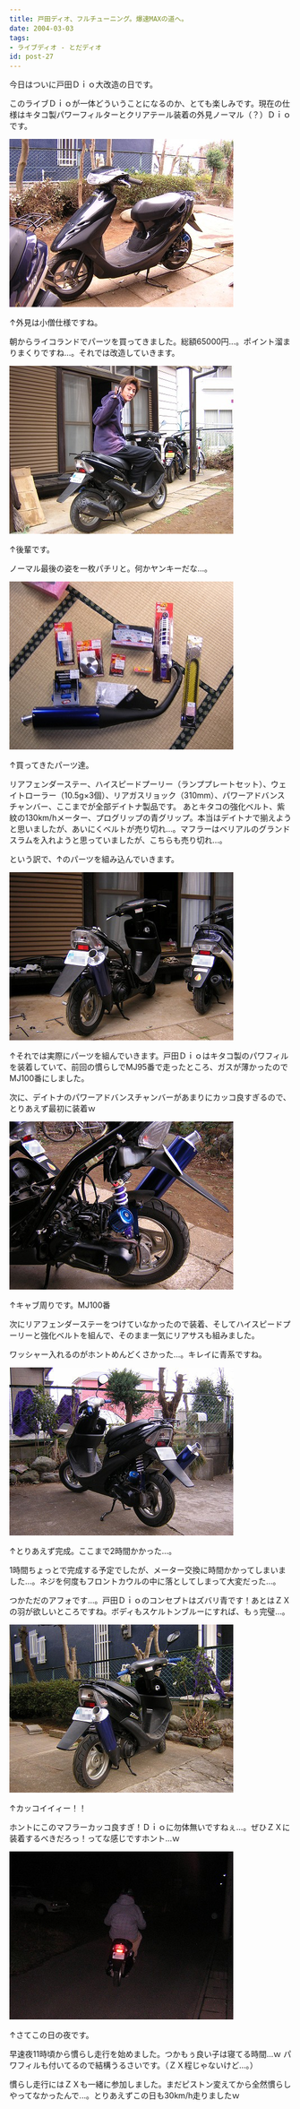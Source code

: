 ```yaml
---
title: 戸田ディオ、フルチューニング。爆速MAXの道へ。
date: 2004-03-03
tags:
- ライブディオ - とだディオ
id: post-27
---
```



<p class="sentence">今日はついに戸田Ｄｉｏ大改造の日です。</p>
<p class="sentence spacing10">このライブＤｉｏが一体どういうことになるのか、とても楽しみです。現在の仕様はキタコ製パワーフィルターとクリアテール装着の外見ノーマル（？）Ｄｉｏです。</p>
<div class="center spacing"><img src="/photo/diary/2004.03.03_zx1.jpg" alt=""></div>
<p class="sentence">↑外見は小僧仕様ですね。</p>
<p class="sentence spacing10">朝からライコランドでパーツを買ってきました。総額65000円...。ポイント溜まりまくりですね...。それでは改造していきます。</p>
<div class="center spacing"><img src="/photo/diary/2004.03.03_zx2.jpg" alt=""></div>
<p class="sentence">↑後輩です。</p>
<p class="sentence spacing10">ノーマル最後の姿を一枚パチリと。何かヤンキーだな...。</p>
<div class="center spacing"><img src="/photo/diary/2004.03.03_zx3.jpg" alt=""></div>
<p class="sentence">↑買ってきたパーツ達。</p>
<p class="sentence">リアフェンダーステー、ハイスピードプーリー（ランププレートセット）、ウェイトローラー（10.5g×3個）、リアガスリョック（310mm）、パワーアドバンスチャンバー、ここまでが全部デイトナ製品です。
あとキタコの強化ベルト、紫紋の130km/hメーター、プログリップの青グリップ。本当はデイトナで揃えようと思いましたが、あいにくベルトが売り切れ...。マフラーはベリアルのグランドスラムを入れようと思っていましたが、こちらも売り切れ...。</p>
<p class="sentence spacing10">という訳で、↑のパーツを組み込んでいきます。</p>
<div class="center spacing"><img src="/photo/diary/2004.03.03_zx4.jpg" alt=""></div>
<p class="sentence">↑それでは実際にパーツを組んでいきます。戸田Ｄｉｏはキタコ製のパワフィルを装着していて、前回の慣らしでMJ95番で走ったところ、ガスが薄かったのでMJ100番にしました。</p>
<p class="sentence spacing10">次に、デイトナのパワーアドバンスチャンバーがあまりにカッコ良すぎるので、とりあえず最初に装着ｗ</p>
<div class="center spacing"><img src="/photo/diary/2004.03.03_zx5.jpg" alt=""></div>
<p class="sentence">↑キャブ周りです。MJ100番</p>
<p class="sentence">次にリアフェンダーステーをつけていなかったので装着、そしてハイスピードプーリーと強化ベルトを組んで、そのまま一気にリアサスも組みました。</p>
<p class="sentence spacing10">ワッシャー入れるのがホントめんどくさかった...。キレイに青系ですね。</p>
<div class="center spacing"><img src="/photo/diary/2004.03.03_zx6.jpg" alt=""></div>
<p class="sentence">↑とりあえず完成。ここまで2時間かかった...。</p>
<p class="sentence">1時間ちょっとで完成する予定でしたが、メーター交換に時間かかってしまいました...。ネジを何度もフロントカウルの中に落としてしまって大変だった...。</p>
<p class="sentence spacing10">つかただのアフォです...。戸田Ｄｉｏのコンセプトはズバリ青です！あとはＺＸの羽が欲しいところですね。ボディもスケルトンブルーにすれば、もぅ完璧...。</p>
<div class="center spacing"><img src="/photo/diary/2004.03.03_zx7.jpg" alt=""></div>
<p class="sentence">↑カッコイイィー！！</p>
<p class="sentence spacing10">ホントにこのマフラーカッコ良すぎ！Ｄｉｏに勿体無いですねぇ...。ぜひＺＸに装着するべきだろっ！ってな感じですホント...ｗ</p>
<div class="center spacing"><img src="/photo/diary/2004.03.03_zx8.jpg" alt=""></div>
<p class="sentence">↑さてこの日の夜です。</p>
<p class="sentence">早速夜11時頃から慣らし走行を始めました。つかもぅ良い子は寝てる時間...ｗ パワフィルも付いてるので結構うるさいです。（ＺＸ程じゃないけど...。）</p>
<p class="sentence">慣らし走行にはＺＸも一緒に参加しました。まだピストン変えてから全然慣らしやってなかったんで...。とりあえずこの日も30km/h走りましたｗ </p>
